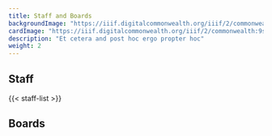 ```yaml
---
title: Staff and Boards
backgroundImage: "https://iiif.digitalcommonwealth.org/iiif/2/commonwealth:x633f9536/5059,2047,4782,3064/1200,/0/default.jpg"
cardImage: "https://iiif.digitalcommonwealth.org/iiif/2/commonwealth:9s161d196/514,4231,5313,2546/400,/0/default.jpg"
description: "Et cetera and post hoc ergo propter hoc"
weight: 2
---
```

## Staff

{{< staff-list >}}

## Boards


